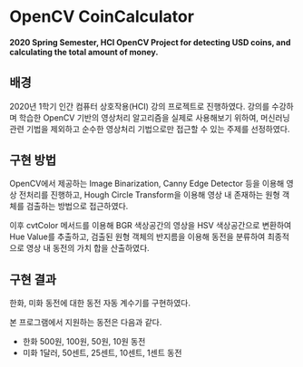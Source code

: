 # OpenCV CoinCalculator
#### 2020 Spring Semester, HCI OpenCV Project for detecting USD coins, and calculating the total amount of money.

## 배경
2020년 1학기 인간 컴퓨터 상호작용(HCI) 강의 프로젝트로 진행하였다.
강의를 수강하며 학습한 OpenCV 기반의 영상처리 알고리즘을 실제로 사용해보기 위하여,
머신러닝 관련 기법을 제외하고 순수한 영상처리 기법으로만 접근할 수 있는 주제를 선정하였다.

## 구현 방법
OpenCV에서 제공하는 Image Binarization, Canny Edge Detector 등을 이용해 영상 전처리를 진행하고,
Hough Circle Transform을 이용해 영상 내 존재하는 원형 객체를 검출하는 방법으로 접근하였다. 

이후 cvtColor 메서드를 이용해 BGR 색상공간의 영상을 HSV 색상공간으로 변환하여 Hue Value를 추출하고,
검출된 원형 객체의 반지름을 이용해 동전을 분류하여 최종적으로 영상 내 동전의 가치 합을 산출하였다.

## 구현 결과
한화, 미화 동전에 대한 동전 자동 계수기를 구현하였다.

본 프로그램에서 지원하는 동전은 다음과 같다.
- 한화 500원, 100원, 50원, 10원 동전
- 미화 1달러, 50센트, 25센트, 10센트, 1센트 동전 


